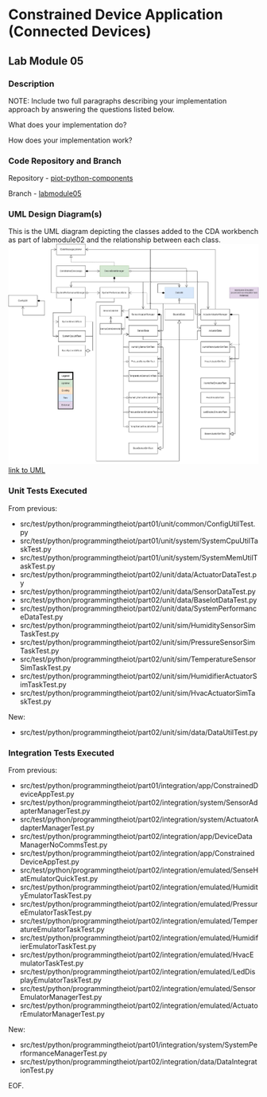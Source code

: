# Constrained Device Application (Connected Devices)

## Lab Module 05


### Description

NOTE: Include two full paragraphs describing your implementation approach by answering the questions listed below.

What does your implementation do? 

How does your implementation work?

### Code Repository and Branch

Repository - [piot-python-components](https://github.com/mondalso/piot-python-components.git)

Branch - [labmodule05](https://github.com/mondalso/piot-python-components/tree/labmodule05)

### UML Design Diagram(s)

This is the UML diagram depicting the classes added to the CDA workbench as part of labmodule02 and the relationship between each class.
![CDA-labmodule05](https://github.com/mondalso/images/blob/main/CDA-labmodule05.jpg)
[link to UML](https://github.com/mondalso/images/blob/main/CDA-labmodule05.jpg)

### Unit Tests Executed

From previous:

- src/test/python/programmingtheiot/part01/unit/common/ConfigUtilTest.py
- src/test/python/programmingtheiot/part01/unit/system/SystemCpuUtilTaskTest.py
- src/test/python/programmingtheiot/part01/unit/system/SystemMemUtilTaskTest.py
- src/test/python/programmingtheiot/part02/unit/data/ActuatorDataTest.py
- src/test/python/programmingtheiot/part02/unit/data/SensorDataTest.py
- src/test/python/programmingtheiot/part02/unit/data/BaseIotDataTest.py
- src/test/python/programmingtheiot/part02/unit/data/SystemPerformanceDataTest.py
- src/test/python/programmingtheiot/part02/unit/sim/HumiditySensorSimTaskTest.py
- src/test/python/programmingtheiot/part02/unit/sim/PressureSensorSimTaskTest.py
- src/test/python/programmingtheiot/part02/unit/sim/TemperatureSensorSimTaskTest.py
- src/test/python/programmingtheiot/part02/unit/sim/HumidifierActuatorSimTaskTest.py
- src/test/python/programmingtheiot/part02/unit/sim/HvacActuatorSimTaskTest.py

New:

- src/test/python/programmingtheiot/part02/unit/sim/data/DataUtilTest.py 

### Integration Tests Executed

From previous:

- src/test/python/programmingtheiot/part01/integration/app/ConstrainedDeviceAppTest.py
- src/test/python/programmingtheiot/part02/integration/system/SensorAdapterManagerTest.py
- src/test/python/programmingtheiot/part02/integration/system/ActuatorAdapterManagerTest.py
- src/test/python/programmingtheiot/part02/integration/app/DeviceDataManagerNoCommsTest.py
- src/test/python/programmingtheiot/part02/integration/app/ConstrainedDeviceAppTest.py
- src/test/python/programmingtheiot/part02/integration/emulated/SenseHatEmulatorQuickTest.py
- src/test/python/programmingtheiot/part02/integration/emulated/HumidityEmulatorTaskTest.py
- src/test/python/programmingtheiot/part02/integration/emulated/PressureEmulatorTaskTest.py
- src/test/python/programmingtheiot/part02/integration/emulated/TemperatureEmulatorTaskTest.py
- src/test/python/programmingtheiot/part02/integration/emulated/HumidifierEmulatorTaskTest.py
- src/test/python/programmingtheiot/part02/integration/emulated/HvacEmulatorTaskTest.py
- src/test/python/programmingtheiot/part02/integration/emulated/LedDisplayEmulatorTaskTest.py
- src/test/python/programmingtheiot/part02/integration/emulated/SensorEmulatorManagerTest.py
- src/test/python/programmingtheiot/part02/integration/emulated/ActuatorEmulatorManagerTest.py


New:

- src/test/python/programmingtheiot/part01/integration/system/SystemPerformanceManagerTest.py
- src/test/python/programmingtheiot/part02/integration/data/DataIntegrationTest.py

EOF.
